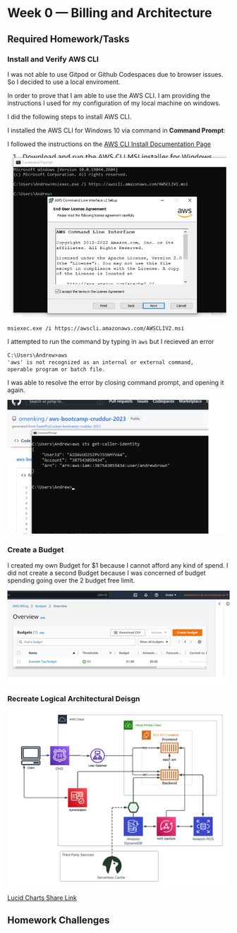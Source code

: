 # Week 0 — Billing and Architecture

## Required Homework/Tasks

### Install and Verify AWS CLI 

I was not able to use Gitpod or Github Codespaces due to browser issues.
So I decided to use a local enviroment.

In order to prove that I am able to use the AWS CLI.
I am providing the instructions I used for my configuration of my local machine on windows.

I did the following steps to install AWS CLI.

I installed the AWS CLI for Windows 10 via command in **Command Prompt**:

I followed the instructions on the [AWS CLI Install Documentation Page](https://docs.aws.amazon.com/cli/latest/userguide/getting-started-install.html)

![Installing AWS CLI](assets/installing-windows-aws-cli.png)

```
msiexec.exe /i https://awscli.amazonaws.com/AWSCLIV2.msi
```

I attempted to run the command by typing in `aws` but I recieved an error

```
C:\Users\Andrew>aws
'aws' is not recognized as an internal or external command,
operable program or batch file.
```

I was able to resolve the error by closing command prompt, and opening it again.

![Proof of Working AWS CLI](assets/proof-of-aws-cli.png)

### Create a Budget

I created my own Budget for $1 because I cannot afford any kind of spend.
I did not create a second Budget because I was concerned of budget spending going over the 2 budget free limit.

![Image of The Budget Alarm I Created](assets/budget-alarm.png) 

### Recreate Logical Architectural Deisgn

![Cruddur Logical Design](assets/logical-architecture-recreation-diagram.png)

[Lucid Charts Share Link](https://lucid.app/lucidchart/c6d54586-0334-44ab-95cb-d11772edcace/edit?viewport_loc=-259%2C144%2C2219%2C1161%2C0_0&invitationId=inv_19e0767b-5aa5-49ec-bccd-f220b9163d2f
)

## Homework Challenges
